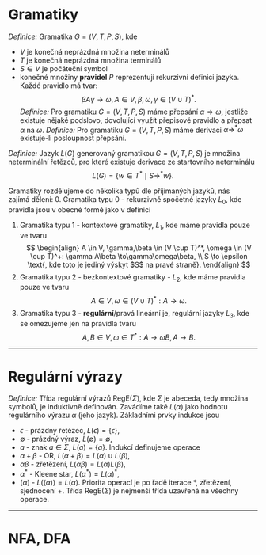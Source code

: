# Gramatiky
*Definice:* Gramatika $G =(V,T,P,S)$, kde 
- $V$ je konečná neprázdná množina neterminálů
- $T$ je konečná neprázdná množina terminálů
- $S \in V$ je počáteční symbol
- konečné množiny **pravidel** $P$ reprezentují rekurzivní definici jazyka. Každé pravidlo má tvar:
$$
\beta A\gamma \to \omega, A \in V, \beta,\omega,\gamma \in(V \cup T)^*.
$$
*Definice:* Pro gramatiku $G=(V,T,P,S)$ máme přepsání $\alpha \Rightarrow \omega$, jestliže existuje nějaké podslovo, dovolující využít přepisové pravidlo a přepsat $\alpha$ na $\omega$. 
*Definice:* Pro gramatiku $G=(V,T,P,S)$ máme derivaci $\alpha \Rightarrow^* \omega$ existuje-li posloupnost přepsání. 

*Definice:* Jazyk $L(G)$ generovaný gramatikou $G = (V,T,P,S)$ je množina neterminální řetězců, pro které existuje derivace ze startovního neterminálu
$$
L(G) = \{ w \in T^* \mid S \Rightarrow^* w \}.
$$

Gramatiky rozdělujeme do několika typů dle přijímaných jazyků, nás zajímá dělení:
0. Gramatika typu 0 - rekurzivně spočetné jazyky $L_{0}$, kde pravidla jsou v obecné formě jako v definici
1. Gramatika typu 1 - kontextové gramatiky, $L_1$, kde máme pravidla pouze ve tvaru
$$
\begin{align}
A \in V, \gamma,\beta \in (V \cup T)^*, \omega \in (V \cup T)^+: \gamma A\beta \to\gamma\omega\beta, \\
S \to \epsilon \text{, kde toto je jediný výskyt $S$ na pravé straně}.
\end{align}
$$
2. Gramatika typu 2 - bezkontextové gramatiky - $L_{2}$, kde máme pravidla pouze ve tvaru
$$
A\in V, \omega \in (V \cup T)^*: A\to \omega.
$$
3. Gramatika typu 3 - **regulární**/pravá lineární je, regulární jazyky $L_{3}$, kde se omezujeme jen na pravidla tvaru
$$
A,B\in V, \omega \in T^*: A\to\omega B, A\to B.
$$
--- 
# Regulární výrazy
*Definice:* Třída regulární výrazů $\mathrm{RegE}(\Sigma)$, kde $\Sigma$ je abeceda, tedy množina symbolů, je induktivně definován. Zavádíme také $L(\alpha)$ jako hodnotu regulárního výrazu $\alpha$ (jeho jazyk). Základními prvky indukce jsou
- $\epsilon$ - prázdný řetězec, $L(\epsilon) = \{ \epsilon \}$,
- $\emptyset$ - prázdný výraz, $L(\emptyset) = \emptyset$,
- $a$ - znak $a \in \Sigma$, $L(a) = \{ a \}$.
Indukcí definujeme operace
- $\alpha + \beta$ - OR, $L(\alpha + \beta) = L(\alpha) \cup L(\beta)$,
- $\alpha\beta$ - zřetězení, $L(\alpha\beta) = L(\alpha)L(\beta)$,
- $\alpha^*$ - Kleene star, $L(\alpha^*) = L(\alpha)^*$,
- $(\alpha)$ - $L( (\alpha) ) = L(\alpha)$.
Priorita operací je po řadě iterace $*$, zřetězení, sjednocení $+$. Třída $\mathrm{RegE}(\Sigma)$ je nejmenší třída uzavřená na všechny operace.

---
# NFA, DFA


